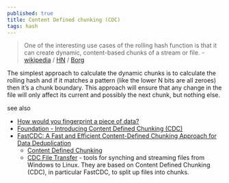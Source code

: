 ```yaml
---
published: true
title: Content Defined chunking (CDC)
tags: hash
---
```

> One of the interesting use cases of the rolling hash function is that it can create dynamic, content-based chunks of a stream or file. - [wikipedia](https://en.wikipedia.org/wiki/Rolling_hash#Content-based_slicing_using_a_rolling_hash) / [HN](https://news.ycombinator.com/item?id=24405250) / [Borg](https://borgbackup.readthedocs.io/en/stable/internals.html)

The simplest approach to calculate the dynamic chunks is to calculate the rolling hash and if it matches a pattern (like the lower N bits are all zeroes) then it’s a chunk boundary. This approach will ensure that any change in the file will only affect its current and possibly the next chunk, but nothing else.

see also
- [How would you fingerprint a piece of data?](https://yurichev.com/news/20210205_rolling_hash/)
- [Foundation - Introducing Content Defined Chunking (CDC)](https://restic.net/blog/2015-09-12/restic-foundation1-cdc/)
- [FastCDC: A Fast and Efficient Content-Defined Chunking Approach for Data Deduplication ](https://www.usenix.org/conference/atc16/technical-sessions/presentation/xia)
	- [Content Defined Chunking](https://fistfulofbytes.com/cdc/)
    - [CDC File Transfer](https://github.com/google/cdc-file-transfer) -  tools for synching and streaming files from Windows to Linux. They are based on Content Defined Chunking (CDC), in particular FastCDC, to split up files into chunks.